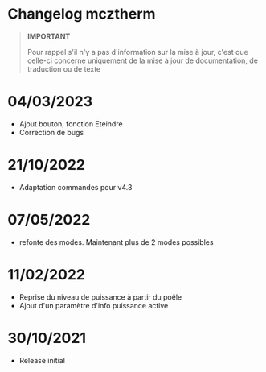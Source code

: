 # Changelog mcztherm

>**IMPORTANT**
>
>Pour rappel s'il n'y a pas d'information sur la mise à jour, c'est que celle-ci concerne uniquement de la mise à jour de documentation, de traduction ou de texte

# 04/03/2023
- Ajout bouton, fonction Eteindre
- Correction de bugs

# 21/10/2022
- Adaptation commandes pour v4.3

# 07/05/2022 
- refonte des modes. Maintenant plus de 2 modes possibles

# 11/02/2022
- Reprise du niveau de puissance à partir du poêle
- Ajout d'un paramètre d'info puissance  active

# 30/10/2021
- Release initial

